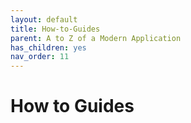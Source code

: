 ```yaml
---
layout: default
title: How-to-Guides
parent: A to Z of a Modern Application
has_children: yes
nav_order: 11
---
```


# How to Guides